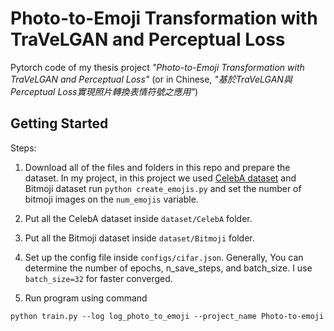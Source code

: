 # Photo-to-Emoji Transformation with TraVeLGAN and Perceptual Loss

Pytorch code of my thesis project *"Photo-to-Emoji Transformation with TraVeLGAN and Perceptual Loss"* (or in Chinese, *"基於TraVeLGAN與Perceptual Loss實現照⽚轉換表情符號之應⽤"*)

## Getting Started
Steps:
1. Download all of the files and folders in this repo and prepare the dataset. In my project, in this project we used [CelebA dataset](http://mmlab.ie.cuhk.edu.hk/projects/CelebA.html) and Bitmoji dataset run `python create_emojis.py` and set the number of bitmoji images on the `num_emojis` variable.

2. Put all the CelebA dataset inside `dataset/CelebA` folder.

3. Put all the Bitmoji dataset inside `dataset/Bitmoji` folder.

4. Set up the config file inside `configs/cifar.json`. Generally, You can determine the number of epochs, n_save_steps, and batch_size. I use `batch_size=32` for faster converged.

5. Run program using command 
```
python train.py --log log_photo_to_emoji --project_name Photo-to-emoji  
```
